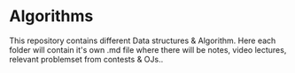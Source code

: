 # Algorithms

This repository contains different Data structures & Algorithm.
Here each folder will contain it's own .md file where there will be notes, video lectures, relevant problemset from contests & OJs.. 
